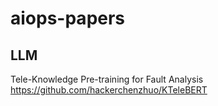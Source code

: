 # aiops-papers

## LLM

Tele-Knowledge Pre-training for Fault Analysis
https://github.com/hackerchenzhuo/KTeleBERT

